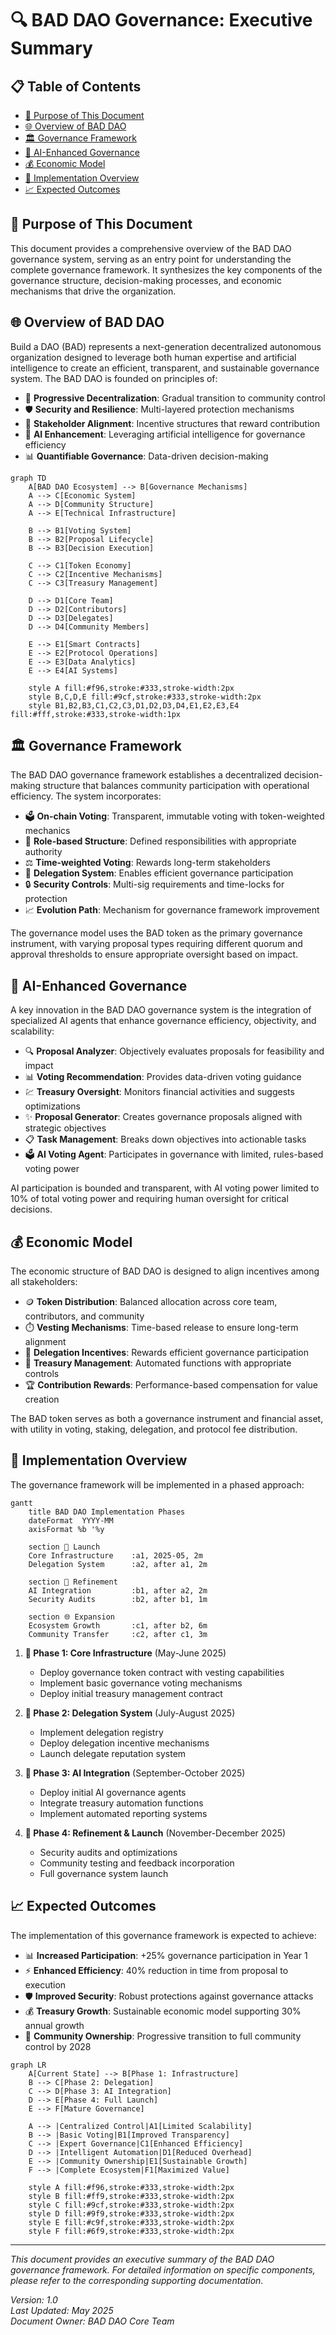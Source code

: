 # 🔍 BAD DAO Governance: Executive Summary

## 📋 Table of Contents
- [🎯 Purpose of This Document](#-purpose-of-this-document)
- [🌐 Overview of BAD DAO](#-overview-of-bad-dao)
- [🏛️ Governance Framework](#️-governance-framework)
- [🧠 AI-Enhanced Governance](#-ai-enhanced-governance)
- [💰 Economic Model](#-economic-model)
- [📅 Implementation Overview](#-implementation-overview)
- [📈 Expected Outcomes](#-expected-outcomes)

## 🎯 Purpose of This Document

This document provides a comprehensive overview of the BAD DAO governance system, serving as an entry point for understanding the complete governance framework. It synthesizes the key components of the governance structure, decision-making processes, and economic mechanisms that drive the organization.

## 🌐 Overview of BAD DAO

Build a DAO (BAD) represents a next-generation decentralized autonomous organization designed to leverage both human expertise and artificial intelligence to create an efficient, transparent, and sustainable governance system. The BAD DAO is founded on principles of:

- 🔄 **Progressive Decentralization**: Gradual transition to community control
- 🛡️ **Security and Resilience**: Multi-layered protection mechanisms
- 🤝 **Stakeholder Alignment**: Incentive structures that reward contribution
- 🤖 **AI Enhancement**: Leveraging artificial intelligence for governance efficiency
- 📊 **Quantifiable Governance**: Data-driven decision-making

```mermaid
graph TD
    A[BAD DAO Ecosystem] --> B[Governance Mechanisms]
    A --> C[Economic System]
    A --> D[Community Structure]
    A --> E[Technical Infrastructure]
    
    B --> B1[Voting System]
    B --> B2[Proposal Lifecycle]
    B --> B3[Decision Execution]
    
    C --> C1[Token Economy]
    C --> C2[Incentive Mechanisms]
    C --> C3[Treasury Management]
    
    D --> D1[Core Team]
    D --> D2[Contributors]
    D --> D3[Delegates]
    D --> D4[Community Members]
    
    E --> E1[Smart Contracts]
    E --> E2[Protocol Operations]
    E --> E3[Data Analytics]
    E --> E4[AI Systems]
    
    style A fill:#f96,stroke:#333,stroke-width:2px
    style B,C,D,E fill:#9cf,stroke:#333,stroke-width:2px
    style B1,B2,B3,C1,C2,C3,D1,D2,D3,D4,E1,E2,E3,E4 fill:#fff,stroke:#333,stroke-width:1px
```

## 🏛️ Governance Framework

The BAD DAO governance framework establishes a decentralized decision-making structure that balances community participation with operational efficiency. The system incorporates:

- 🗳️ **On-chain Voting**: Transparent, immutable voting with token-weighted mechanics
- 👥 **Role-based Structure**: Defined responsibilities with appropriate authority
- ⚖️ **Time-weighted Voting**: Rewards long-term stakeholders
- 🤝 **Delegation System**: Enables efficient governance participation
- 🔒 **Security Controls**: Multi-sig requirements and time-locks for protection
- 📈 **Evolution Path**: Mechanism for governance framework improvement

The governance model uses the BAD token as the primary governance instrument, with varying proposal types requiring different quorum and approval thresholds to ensure appropriate oversight based on impact.

## 🧠 AI-Enhanced Governance

A key innovation in the BAD DAO governance system is the integration of specialized AI agents that enhance governance efficiency, objectivity, and scalability:

- 🔍 **Proposal Analyzer**: Objectively evaluates proposals for feasibility and impact
- 📊 **Voting Recommendation**: Provides data-driven voting guidance
- 💹 **Treasury Oversight**: Monitors financial activities and suggests optimizations
- ✨ **Proposal Generator**: Creates governance proposals aligned with strategic objectives
- 📋 **Task Management**: Breaks down objectives into actionable tasks
- 🗳️ **AI Voting Agent**: Participates in governance with limited, rules-based voting power

AI participation is bounded and transparent, with AI voting power limited to 10% of total voting power and requiring human oversight for critical decisions.

## 💰 Economic Model

The economic structure of BAD DAO is designed to align incentives among all stakeholders:

- 🪙 **Token Distribution**: Balanced allocation across core team, contributors, and community
- ⏱️ **Vesting Mechanisms**: Time-based release to ensure long-term alignment
- 💸 **Delegation Incentives**: Rewards efficient governance participation
- 🏦 **Treasury Management**: Automated functions with appropriate controls
- 🏆 **Contribution Rewards**: Performance-based compensation for value creation

The BAD token serves as both a governance instrument and financial asset, with utility in voting, staking, delegation, and protocol fee distribution.

## 📅 Implementation Overview

The governance framework will be implemented in a phased approach:

```mermaid
gantt
    title BAD DAO Implementation Phases
    dateFormat  YYYY-MM
    axisFormat %b '%y
    
    section 🚀 Launch
    Core Infrastructure    :a1, 2025-05, 2m
    Delegation System      :a2, after a1, 2m
    
    section 🔧 Refinement
    AI Integration         :b1, after a2, 2m
    Security Audits        :b2, after b1, 1m
    
    section 🌐 Expansion
    Ecosystem Growth       :c1, after b2, 6m
    Community Transfer     :c2, after c1, 3m
```

1. **🚀 Phase 1: Core Infrastructure** (May-June 2025)
   - Deploy governance token contract with vesting capabilities
   - Implement basic governance voting mechanisms
   - Deploy initial treasury management contract

2. **🔄 Phase 2: Delegation System** (July-August 2025)
   - Implement delegation registry
   - Deploy delegation incentive mechanisms
   - Launch delegate reputation system

3. **🤖 Phase 3: AI Integration** (September-October 2025)
   - Deploy initial AI governance agents
   - Integrate treasury automation functions
   - Implement automated reporting systems

4. **🧪 Phase 4: Refinement & Launch** (November-December 2025)
   - Security audits and optimizations
   - Community testing and feedback incorporation
   - Full governance system launch

## 📈 Expected Outcomes

The implementation of this governance framework is expected to achieve:

- 📊 **Increased Participation**: +25% governance participation in Year 1
- ⚡ **Enhanced Efficiency**: 40% reduction in time from proposal to execution
- 🛡️ **Improved Security**: Robust protections against governance attacks
- 💰 **Treasury Growth**: Sustainable economic model supporting 30% annual growth
- 🤝 **Community Ownership**: Progressive transition to full community control by 2028

```mermaid
graph LR
    A[Current State] --> B[Phase 1: Infrastructure]
    B --> C[Phase 2: Delegation]
    C --> D[Phase 3: AI Integration]
    D --> E[Phase 4: Full Launch]
    E --> F[Mature Governance]
    
    A --> |Centralized Control|A1[Limited Scalability]
    B --> |Basic Voting|B1[Improved Transparency]
    C --> |Expert Governance|C1[Enhanced Efficiency]
    D --> |Intelligent Automation|D1[Reduced Overhead]
    E --> |Community Ownership|E1[Sustainable Growth]
    F --> |Complete Ecosystem|F1[Maximized Value]
    
    style A fill:#f96,stroke:#333,stroke-width:2px
    style B fill:#ff9,stroke:#333,stroke-width:2px
    style C fill:#9cf,stroke:#333,stroke-width:2px
    style D fill:#9f9,stroke:#333,stroke-width:2px
    style E fill:#c9f,stroke:#333,stroke-width:2px
    style F fill:#6f9,stroke:#333,stroke-width:2px
```

---

*This document provides an executive summary of the BAD DAO governance framework. For detailed information on specific components, please refer to the corresponding supporting documentation.*

*Version: 1.0*  
*Last Updated: May 2025*  
*Document Owner: BAD DAO Core Team* 